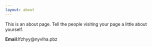 ```yaml
---
layout: about
---
```


This is an about page. Tell the people visiting your page a little about yourself.


<p><strong>Email</strong>:<span class="dynamic-email">lfzhyy@nyvlha.pbz</span></p>


<script src="//onk1k9bha.bkt.clouddn.com/zepto.min.js"></script>

<script type="text/javascript">
function rot13(str) {
  return str.replace(/[a-zA-Z]/g, function(c) {
    return String.fromCharCode((c <= 'Z' ? 90 : 122) >= (c = c.charCodeAt(0) + 13) ? c : c - 26);
  });
}

$(document).ready(function () {
    $('.dynamic-email').each(function (idx, obj) {
        var email = rot13($(obj).html());
        $(obj).html("<a href='mailto:" + email + "'>" + email + "</a>");
    });
});
</script>
